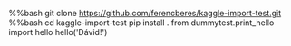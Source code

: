 %%bash 
git clone https://github.com/ferencberes/kaggle-import-test.git
%%bash
cd kaggle-import-test
pip install .
from dummytest.print_hello import hello
hello('Dávid!')
